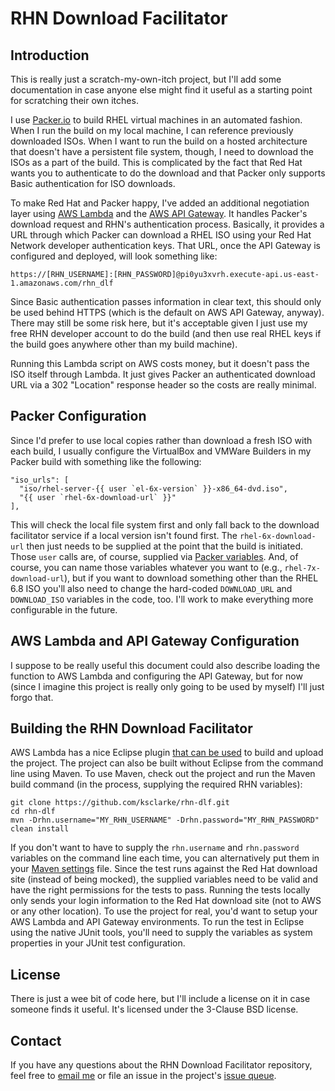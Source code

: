 # RHN Download Facilitator

## Introduction

This is really just a scratch-my-own-itch project, but I'll add some documentation in case anyone else might find it useful as a starting point for scratching their own itches.

I use [Packer.io](https://www.packer.io/) to build RHEL virtual machines in an automated fashion. When I run the build on my local machine, I can reference previously downloaded ISOs. When I want to run the build on a hosted architecture that doesn't have a persistent file system, though, I need to download the ISOs as a part of the build. This is complicated by the fact that Red Hat wants you to authenticate to do the download and that Packer only supports Basic authentication for ISO downloads.

To make Red Hat and Packer happy, I've added an additional negotiation layer using [AWS Lambda](https://aws.amazon.com/lambda/) and the [AWS API Gateway](https://aws.amazon.com/api-gateway/). It handles Packer's download request and RHN's authentication process. Basically, it provides a URL through which Packer can download a RHEL ISO using your Red Hat Network developer authentication keys. That URL, once the API Gateway is configured and deployed, will look something like:

    https://[RHN_USERNAME]:[RHN_PASSWORD]@pi0yu3xvrh.execute-api.us-east-1.amazonaws.com/rhn_dlf
    
Since Basic authentication passes information in clear text, this should only be used behind HTTPS (which is the default on AWS API Gateway, anyway). There may still be some risk here, but it's acceptable given I just use my free RHN developer account to do the build (and then use real RHEL keys if the build goes anywhere other than my build machine).

Running this Lambda script on AWS costs money, but it doesn't pass the ISO itself through Lambda. It just gives Packer an authenticated download URL via a 302 "Location" response header so the costs are really minimal.

## Packer Configuration

Since I'd prefer to use local copies rather than download a fresh ISO with each build, I usually configure the VirtualBox and VMWare Builders in my Packer build with something like the following:

    "iso_urls": [
      "iso/rhel-server-{{ user `el-6x-version` }}-x86_64-dvd.iso",
      "{{ user `rhel-6x-download-url` }}"
    ], 

This will check the local file system first and only fall back to the download facilitator service if a local version isn't found first. The `rhel-6x-download-url` then just needs to be supplied at the point that the build is initiated. Those `user` calls are, of course, supplied via [Packer variables](https://www.packer.io/docs/templates/user-variables.html). And, of course, you can name those variables whatever you want to (e.g., `rhel-7x-download-url`), but if you want to download something other than the RHEL 6.8 ISO you'll also need to change the hard-coded `DOWNLOAD_URL` and `DOWNLOAD_ISO` variables in the code, too. I'll work to make everything more configurable in the future.

## AWS Lambda and API Gateway Configuration

I suppose to be really useful this document could also describe loading the function to AWS Lambda and configuring the API Gateway, but for now (since I imagine this project is really only going to be used by myself) I'll just forgo that.

## Building the RHN Download Facilitator

AWS Lambda has a nice Eclipse plugin [that can be used](http://docs.aws.amazon.com/toolkit-for-eclipse/v1/user-guide/lambda-tutorial.html) to build and upload the project. The project can also be built without Eclipse from the command line using Maven. To use Maven, check out the project and run the Maven build command (in the process, supplying the required RHN variables):

    git clone https://github.com/ksclarke/rhn-dlf.git
    cd rhn-dlf
    mvn -Drhn.username="MY_RHN_USERNAME" -Drhn.password="MY_RHN_PASSWORD" clean install
    
If you don't want to have to supply the `rhn.username` and `rhn.password` variables on the command line each time, you can alternatively put them in your [Maven settings](http://maven.apache.org/ref/3.5.0/maven-settings/settings.html) file. Since the test runs against the Red Hat download site (instead of being mocked), the supplied variables need to be valid and have the right permissions for the tests to pass. Running the tests locally only sends your login information to the Red Hat download site (not to AWS or any other location). To use the project for real, you'd want to setup your AWS Lambda and API Gateway environments. To run the test in Eclipse using the native JUnit tools, you'll need to supply the variables as system properties in your JUnit test configuration.

## License

There is just a wee bit of code here, but I'll include a license on it in case someone finds it useful. It's licensed under the 3-Clause BSD license.

## Contact

If you have any questions about the RHN Download Facilitator repository, feel free to [email me](mailto:ksclarke@ksclarke.io) or file an issue in the project's [issue queue](https://github.com/ksclarke/rhn-dlf/issues).
